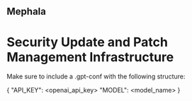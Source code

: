 ## Mephala
# Security Update and Patch Management Infrastructure

Make sure to include a .gpt-conf with the following structure:

{
"API_KEY": <openai_api_key>
"MODEL": <model_name>
}
